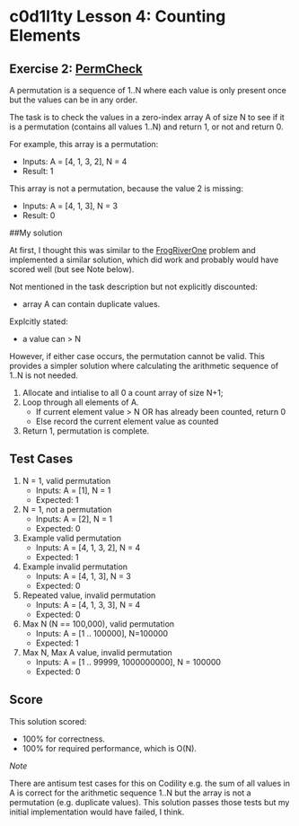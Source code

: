 # c0d1l1ty Lesson 4: Counting Elements
## Exercise 2: [PermCheck](https://codility.com/programmers/task/perm_check/)

A permutation is a sequence of 1..N where each value is only present once but
the values can be in any order.

The task is to check the values in a zero-index array A of size N to see if it
is a permutation (contains all values 1..N) and return 1, or not and return 0.

For example, this array is a permutation:
- Inputs: A = [4, 1, 3, 2], N = 4
- Result: 1

This array is not a permutation, because the value 2 is missing:
- Inputs: A = [4, 1, 3], N = 3
- Result: 0

##My solution

At first, I thought this was similar to the [FrogRiverOne](https://codility.com/programmers/task/frog_river_one/)
problem and implemented a similar solution, which did work and probably would
have scored well (but see Note below).

Not mentioned in the task description but not explicitly discounted:
- array A can contain duplicate values.

Explcitly stated:
- a value can > N

However, if either case occurs, the permutation cannot be valid. This provides
a simpler solution where calculating the arithmetic sequence of 1..N is not
needed.

1. Allocate and intialise to all 0 a count array of size N+1;
2. Loop through all elements of A.
    * If current element value > N OR has already been counted, return 0
    * Else record the current element value as counted
3. Return 1, permutation is complete.

## Test Cases

1. N = 1, valid permutation
    - Inputs: A = [1], N = 1
    - Expected:  1
2. N = 1, not a permutation
    - Inputs: A = [2], N = 1
    - Expected: 0
3. Example valid permutation
    - Inputs: A = [4, 1, 3, 2], N = 4
    - Expected: 1
4. Example invalid permutation
    - Inputs: A = [4, 1, 3], N = 3
    - Expected: 0
5. Repeated value, invalid permutation
    - Inputs: A = [4, 1, 3, 3], N = 4
    - Expected: 0
6. Max N (N == 100,000), valid permutation
    - Inputs: A = [1 .. 100000], N=100000
    - Expected: 1
7. Max N, Max A value, invalid permutation
    - Inputs: A = [1 .. 99999, 1000000000], N = 100000
    - Expected: 0


## Score
This solution scored:
 - 100% for correctness.
 - 100% for required performance, which is O(N).

*Note*

There are antisum test cases for this on Codility e.g. the sum of all values in
A is correct for the arithmetic sequence 1..N but the array is not a permutation
(e.g. duplicate values). This solution passes those tests but my initial
implementation would have failed, I think.
